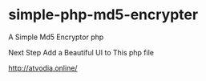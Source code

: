 # simple-php-md5-encrypter

A Simple Md5 Encryptor php

Next Step
Add a Beautiful UI to This php file

<a href="http://atvodia.online/" >http://atvodia.online/</a>
